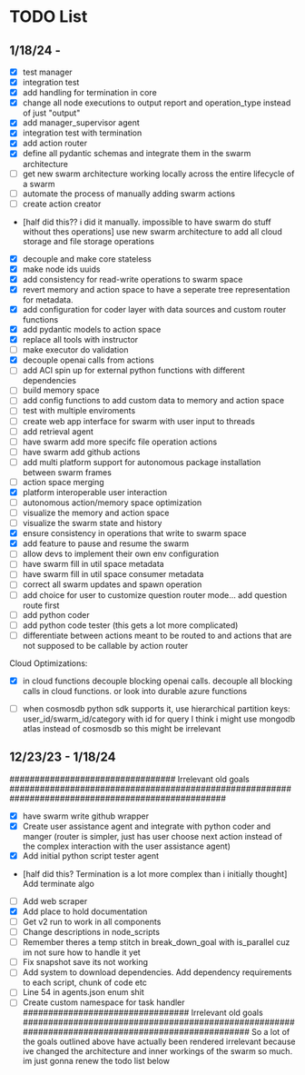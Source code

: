 # TODO List

## 1/18/24 - 
- [x] test manager
- [x] integration test
- [x] add handling for termination in core
- [x] change all node executions to output report and operation_type instead of just "output"
- [x] add manager_supervisor agent
- [x] integration test with termination
- [x] add action router
- [x] define all pydantic schemas and integrate them in the swarm architecture
- [ ] get new swarm architecture working locally across the entire lifecycle of a swarm
- [ ] automate the process of manually adding swarm actions
- [ ] create action creator
- [half did this?? i did it manually. impossible to have swarm do stuff without thes operations] use new swarm architecture to add all cloud storage and file storage operations
- [x] decouple and make core stateless
- [x] make node ids uuids
- [x] add consistency for read-write operations to swarm space
- [x] revert memory and action space to have a seperate tree representation for metadata.
- [x] add configuration for coder layer with data sources and custom router functions
- [x] add pydantic models to action space
- [x] replace all tools with instructor
- [ ] make executor do validation
- [x] decouple openai calls from actions
- [ ] add ACI spin up for external python functions with different dependencies
- [ ] build memory space
- [ ] add config functions to add custom data to memory and action space
- [ ] test with multiple enviroments
- [ ] create web app interface for swarm with user input to threads
- [ ] add retrieval agent
- [ ] have swarm add more specifc file operation actions
- [ ] have swarm add github actions
- [ ] add multi platform support for autonomous package installation between swarm frames
- [ ] action space merging
- [x] platform interoperable user interaction
- [ ] autonomous action/memory space optimization
- [ ] visualize the memory and action space
- [ ] visualize the swarm state and history
- [x] ensure consistency in operations that write to swarm space
- [x] add feature to pause and resume the swarm
- [ ] allow devs to implement their own env configuration
- [ ] have swarm fill in util space metadata
- [ ] have swarm fill in util space consumer metadata
- [ ] correct all swarm updates and spawn operation
- [ ] add choice for user to customize question router mode... add question route first
- [ ] add python coder
- [ ] add python code tester (this gets a lot more complicated)
- [ ] differentiate between actions meant to be routed to and actions that are not supposed to be callable by action router

Cloud Optimizations:
- [x] in cloud functions decouple blocking openai calls. decouple all blocking calls in cloud functions. or look into durable azure functions
- [ ] when cosmosdb python sdk supports it, use hierarchical partition keys: user_id/swarm_id/category with id for query
I think i might use mongodb atlas instead of cosmosdb so this might be irrelevant



## 12/23/23 - 1/18/24

################################# Irrelevant old goals ###################################################################################################
- [x] have swarm write github wrapper
- [x] Create user assistance agent and integrate with python coder and manger (router is simpler, just has user choose next action instead of the complex interaction with the user assistance agent)
- [x] Add initial python script tester agent
- [half did this? Termination is a lot more complex than i initially thought] Add terminate algo
- [ ] Add web scraper
- [x] Add place to hold documentation
- [ ] Get v2 run to work in all components
- [ ] Change descriptions in node_scripts
- [ ] Remember theres a temp stitch in break_down_goal with is_parallel cuz im not sure how to handle it yet
- [ ] Fix snapshot save its not working
- [ ] Add system to download dependencies. Add dependency requirements to each script, chunk of code etc
- [ ] Line 54 in agents.json enum shit
- [ ] Create custom namespace for task handler
################################# Irrelevant old goals ###################################################################################################
So a lot of the goals outlined above have actually been rendered irrelevant because ive changed the architecture and inner workings of the swarm so much. im just gonna renew the todo list below